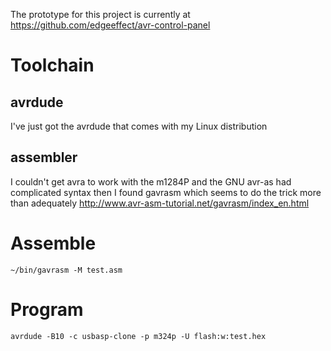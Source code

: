 The prototype for this project is currently at
https://github.com/edgeeffect/avr-control-panel

# Toolchain

## avrdude

I've just got the avrdude that comes with my Linux distribution

## assembler

I couldn't get avra to work with the m1284P
and the GNU avr-as had complicated syntax
then I found gavrasm which seems to do the trick more than adequately
http://www.avr-asm-tutorial.net/gavrasm/index_en.html

# Assemble

    ~/bin/gavrasm -M test.asm

# Program

    avrdude -B10 -c usbasp-clone -p m324p -U flash:w:test.hex
